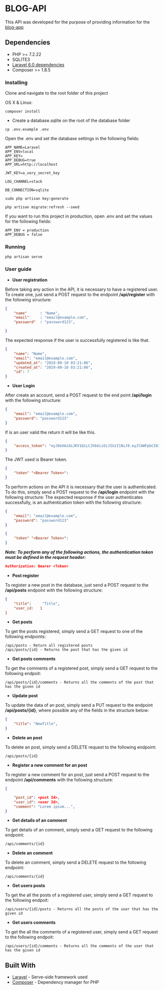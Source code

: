 # BLOG-API

This API was developed for the purpose of providing information for the [blog-app](https://github.com/yaakovdantas/blog-app)

## Dependencies

- PHP >= 7.2.22
- SQLITE3
- [Laravel 6.0 dependencies](https://laravel.com/docs/6.0/installation)
- Composer >= 1.8.5

### Installing
 
Clone and navigate to the root folder of this project

OS X & Linux:

```
composer install
```
* Create a database.sqlite on the root of the database folder
```
cp .env.example .env
```
Open the .env and set the database settings in the following fields:
```
APP_NAME=Laravel
APP_ENV=local
APP_KEY=
APP_DEBUG=true
APP_URL=http://localhost

JWT_KEY=a_very_secret_key

LOG_CHANNEL=stack

DB_CONNECTION=sqlite
```
```
sudo php artisan key:generate
```
```
php artisan migrate:refresh --seed
```

If you want to run this project in production, open .env and set the values for the following fields:
```
APP_ENV = production
APP_DEBUG = false 
```

### Running

```
php artisan serve
```

### User guide
* **User registration**

Before taking any action in the API, it is necessary to have a registered user. To create one, just send a POST request to the endpoint **/api/register** with the following structure:

```json
{
    "name"      : "Name",
	"email"     : "email@example.com",
	"password"  : "password123",

}
```

The expected response if the user is successfully registered is like that.
```json
{
    "name": "Name",
    "email": "email@example.com",
    "updated_at": "2019-09-10 03:21:06",
    "created_at": "2019-09-10 03:21:06",
    "id": 7
}

```
* **User Login**

After create an account, send a POST request to the end point **/api/login** with the following structure:

```json
{
	"email": "email@example.com",
	"password": "password123"
}
```
If is an user valid the return it will be like this.

```json
{
    "access_token": "eyJ0eXAiOiJKV1QiLCJhbGciOiJIUzI1NiJ9.eyJlbWFpbCI6InRlc3RlMzRAZ21haWwuY29tIn0.UcGHQuxj5nJWBeJBKKGaw4Y2TfnbcFhQPxgpiLgMiW0"
}
```

The JWT used is Bearer token.

```json
{
    "token" "<Bearer Token>":
}
```


To perform actions on the API it is necessary that the user is authenticated. To do this, simply send a POST request to the **/api/login** endpoint with the following structure:
The expected response if the user authenticates successfully, is an authentication token with the following structure:
```json
{
	"email": "email@example.com",
	"password": "password123"
}
```


```json
{
    "token" "<Bearer Token>":
}
```

***Note: To perform any of the following actions, the authentication token must be defined in the request header:***

```json
Authorization: Bearer <Token>
```

* **Post register**

To register a new post in the database, just send a POST request to the **/api/posts** endpoint with the following structure:

```json
{
    "title":     "Title",
    "user_id:   1
}
```

* **Get posts**

To get the posts registered, simply send a GET request to one of the following endpoints:

```
/api/posts - Return all registered posts
/api/posts/{id} - Returns the post that has the given id

```

* **Get posts comments** 

To get the comments of a registered post, simply send a GET request to the following endpoit:

```
/api/posts/{id}/comments - Returns all the comments of the post that has the given id
```

* **Update post** 

To update the data of an post, simply send a PUT request to the endpoint **/api/posts/{id}**, where possible any of the fields in the structure below:

```json
{
	"title": "NewTitle",
}
```

* **Delete an post**

To delete an post, simply send a DELETE request to the following endpoint:
```
/api/posts/{id}
```

* **Register a new comment for an post**

To register a new comment for an post, just send a POST request to the endpoint **/api/comments** with the following structure:

```json
{

    "post_id": <post Id>,
    "user_id": <user Id>,
    "comment": "Lorem ipsum...",
}
```

* **Get details of an comment**

To get details of an comment, simply send a GET request to the following endpoint:

```
/api/comments/{id}
```

* **Delete an comment**

To delete an comment, simply send a DELETE request to the following endpoint:

```
/api/comments/{id}
```

* **Get users posts**

To get the all the posts of a registered user, simply send a GET request to the following endpoit:

```
/api/users/{id}/posts - Returns all the posts of the user that has the given id
```

* **Get users comments**

To get the all the comments of a registered user, simply send a GET request to the following endpoit:

```
/api/users/{id}/comments - Returns all the comments of the user that has the given id
```

## Built With

* [Laravel](https://laravel.com/) - Serve-side framework used
* [Composer](https://getcomposer.org/) - Dependency manager for PHP